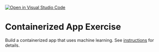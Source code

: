 [![Open in Visual Studio Code](https://classroom.github.com/assets/open-in-vscode-c66648af7eb3fe8bc4f294546bfd86ef473780cde1dea487d3c4ff354943c9ae.svg)](https://classroom.github.com/online_ide?assignment_repo_id=9354868&assignment_repo_type=AssignmentRepo)
# Containerized App Exercise

Build a containerized app that uses machine learning. See [instructions](./instructions.md) for details.
